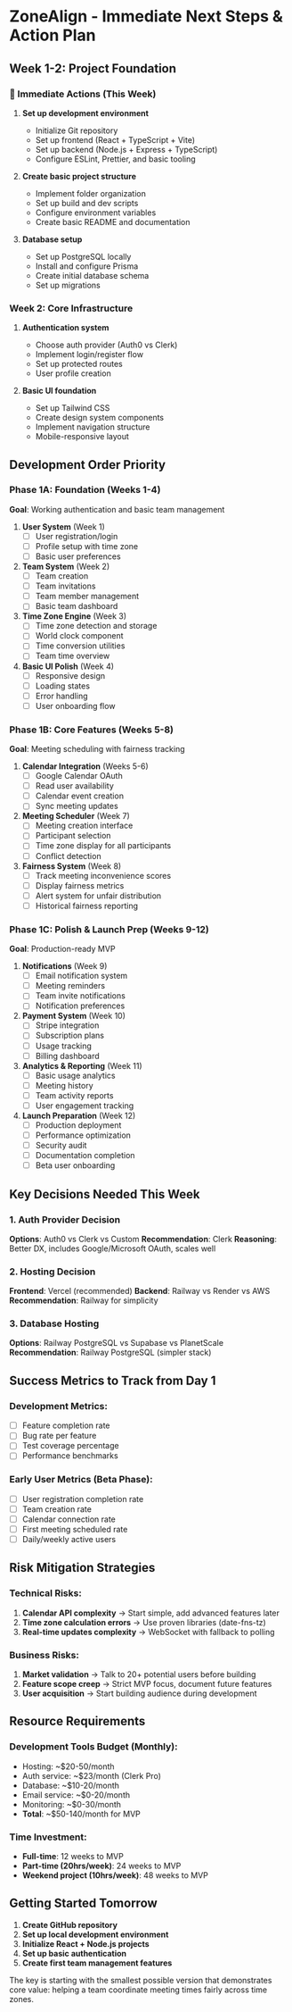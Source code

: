 # ZoneAlign - Immediate Next Steps & Action Plan

## Week 1-2: Project Foundation

### 🚀 Immediate Actions (This Week)
1. **Set up development environment**
   - Initialize Git repository
   - Set up frontend (React + TypeScript + Vite)
   - Set up backend (Node.js + Express + TypeScript)
   - Configure ESLint, Prettier, and basic tooling

2. **Create basic project structure**
   - Implement folder organization
   - Set up build and dev scripts
   - Configure environment variables
   - Create basic README and documentation

3. **Database setup**
   - Set up PostgreSQL locally
   - Install and configure Prisma
   - Create initial database schema
   - Set up migrations

### Week 2: Core Infrastructure
1. **Authentication system**
   - Choose auth provider (Auth0 vs Clerk)
   - Implement login/register flow
   - Set up protected routes
   - User profile creation

2. **Basic UI foundation**
   - Set up Tailwind CSS
   - Create design system components
   - Implement navigation structure
   - Mobile-responsive layout

## Development Order Priority

### Phase 1A: Foundation (Weeks 1-4)
**Goal**: Working authentication and basic team management

1. **User System** (Week 1)
   - [ ] User registration/login
   - [ ] Profile setup with time zone
   - [ ] Basic user preferences

2. **Team System** (Week 2)
   - [ ] Team creation
   - [ ] Team invitations
   - [ ] Team member management
   - [ ] Basic team dashboard

3. **Time Zone Engine** (Week 3)
   - [ ] Time zone detection and storage
   - [ ] World clock component
   - [ ] Time conversion utilities
   - [ ] Team time overview

4. **Basic UI Polish** (Week 4)
   - [ ] Responsive design
   - [ ] Loading states
   - [ ] Error handling
   - [ ] User onboarding flow

### Phase 1B: Core Features (Weeks 5-8)
**Goal**: Meeting scheduling with fairness tracking

1. **Calendar Integration** (Weeks 5-6)
   - [ ] Google Calendar OAuth
   - [ ] Read user availability
   - [ ] Calendar event creation
   - [ ] Sync meeting updates

2. **Meeting Scheduler** (Week 7)
   - [ ] Meeting creation interface
   - [ ] Participant selection
   - [ ] Time zone display for all participants
   - [ ] Conflict detection

3. **Fairness System** (Week 8)
   - [ ] Track meeting inconvenience scores
   - [ ] Display fairness metrics
   - [ ] Alert system for unfair distribution
   - [ ] Historical fairness reporting

### Phase 1C: Polish & Launch Prep (Weeks 9-12)
**Goal**: Production-ready MVP

1. **Notifications** (Week 9)
   - [ ] Email notification system
   - [ ] Meeting reminders
   - [ ] Team invite notifications
   - [ ] Notification preferences

2. **Payment System** (Week 10)
   - [ ] Stripe integration
   - [ ] Subscription plans
   - [ ] Usage tracking
   - [ ] Billing dashboard

3. **Analytics & Reporting** (Week 11)
   - [ ] Basic usage analytics
   - [ ] Meeting history
   - [ ] Team activity reports
   - [ ] User engagement tracking

4. **Launch Preparation** (Week 12)
   - [ ] Production deployment
   - [ ] Performance optimization
   - [ ] Security audit
   - [ ] Documentation completion
   - [ ] Beta user onboarding

## Key Decisions Needed This Week

### 1. Auth Provider Decision
**Options**: Auth0 vs Clerk vs Custom
**Recommendation**: Clerk
**Reasoning**: Better DX, includes Google/Microsoft OAuth, scales well

### 2. Hosting Decision
**Frontend**: Vercel (recommended)
**Backend**: Railway vs Render vs AWS
**Recommendation**: Railway for simplicity

### 3. Database Hosting
**Options**: Railway PostgreSQL vs Supabase vs PlanetScale
**Recommendation**: Railway PostgreSQL (simpler stack)

## Success Metrics to Track from Day 1

### Development Metrics:
- [ ] Feature completion rate
- [ ] Bug rate per feature
- [ ] Test coverage percentage
- [ ] Performance benchmarks

### Early User Metrics (Beta Phase):
- [ ] User registration completion rate
- [ ] Team creation rate
- [ ] Calendar connection rate
- [ ] First meeting scheduled rate
- [ ] Daily/weekly active users

## Risk Mitigation Strategies

### Technical Risks:
1. **Calendar API complexity** → Start simple, add advanced features later
2. **Time zone calculation errors** → Use proven libraries (date-fns-tz)
3. **Real-time updates complexity** → WebSocket with fallback to polling

### Business Risks:
1. **Market validation** → Talk to 20+ potential users before building
2. **Feature scope creep** → Strict MVP focus, document future features
3. **User acquisition** → Start building audience during development

## Resource Requirements

### Development Tools Budget (Monthly):
- Hosting: ~$20-50/month
- Auth service: ~$23/month (Clerk Pro)
- Database: ~$10-20/month
- Email service: ~$0-20/month
- Monitoring: ~$0-30/month
- **Total**: ~$50-140/month for MVP

### Time Investment:
- **Full-time**: 12 weeks to MVP
- **Part-time (20hrs/week)**: 24 weeks to MVP
- **Weekend project (10hrs/week)**: 48 weeks to MVP

## Getting Started Tomorrow

1. **Create GitHub repository**
2. **Set up local development environment**
3. **Initialize React + Node.js projects**
4. **Set up basic authentication**
5. **Create first team management features**

The key is starting with the smallest possible version that demonstrates core value: helping a team coordinate meeting times fairly across time zones.